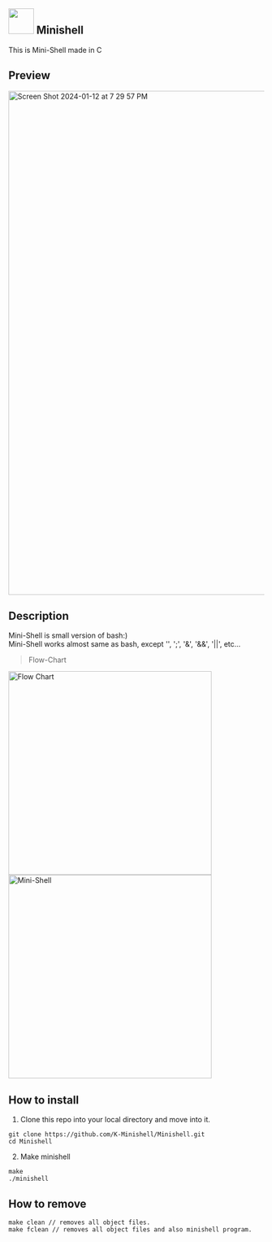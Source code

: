 ## <img src="https://github.com/K-Minishell/Minishell/assets/51233626/f9822537-e881-4d1a-a069-a247e4ba71c2" width="50px"> Minishell

This is Mini-Shell made in C

## Preview
<img width="990" alt="Screen Shot 2024-01-12 at 7 29 57 PM" src="https://github.com/K-Minishell/Minishell/assets/51233626/ccb1a5fe-09ab-4ebc-b954-5ac62a6a68c8">

## Description
Mini-Shell is small version of bash:)<br/>
Mini-Shell works almost same as bash, except '\', ';', '&', '&&', '||', etc...<br/>

> Flow-Chart
<p float="left">
    <img src="https://github.com/K-Minishell/Minishell/assets/51233626/1f38fb92-3a00-4450-a988-9b0ba60838c3" alt="Flow Chart" width="400"/>
    <img src="https://github.com/K-Minishell/Minishell/assets/51233626/6959ce55-1aa7-489b-a85b-63f428816ede" alt="Mini-Shell" width="400"/>
</p>

## How to install
1. Clone this repo into your local directory and move into it.
```
git clone https://github.com/K-Minishell/Minishell.git
cd Minishell
```
2. Make minishell
```
make
./minishell
```


## How to remove
```
make clean // removes all object files.
make fclean // removes all object files and also minishell program.
```

